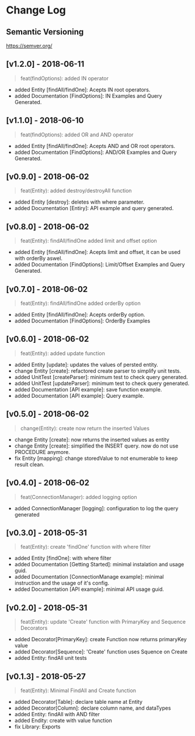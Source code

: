 # Change Log


## Semantic Versioning
https://semver.org/

## [v1.2.0] - 2018-06-11
> feat(findOptions): added IN operator
- added Entity [findAll/findOne]: Acepts IN root operators.
- added Documentation [FindOptions]: IN Examples and Query Generated.

## [v1.1.0] - 2018-06-10
> feat(findOptions): added OR and AND operator
- added Entity [findAll/findOne]: Acepts AND and OR root operators.
- added Documentation [FindOptions]: AND/OR Examples and Query Generated.

## [v0.9.0] - 2018-06-02
> feat(Entity): added destroy/destroyAll function
- added Entity [destroy]: deletes with where parameter.
- added Documentation [Entiry]: API example and query generated.

## [v0.8.0] - 2018-06-02
> feat(Entity): findAll/findOne added limit and offset option
- added Entity [findAll/findOne]: Acepts limit and offset, it can be used with orderBy aswel.
- added Documentation [FindOptions]: Limit/Offset Examples and Query Generated.

## [v0.7.0] - 2018-06-02
> feat(Entity): findAll/findOne added orderBy option
- added Entity [findAll/findOne]: Acepts orderBy option.
- added Documentation [FindOptions]: OrderBy Examples

## [v0.6.0] - 2018-06-02
> feat(Entity): added update function
- added Entity [update]: updates the values of persted entity.
- change Entity [create]: refactored create parser to simplify unit tests.
- added UnitTest [createParser]: minimum test to check query generated.
- added UnitTest [updateParser]: minimum test to check query generated.
- added Documentation [API example]: save function example.
- added Documentation [API example]: Query example.

## [v0.5.0] - 2018-06-02
> change(Entity): create now return the inserted Values
- change Entity [create]: now returns the inserted values as entity
- change Entity [create]: simplified the INSERT query. now do not use PROCEDURE anymore.
- fix Entity [mapping]: change storedValue to not enumerable to keep result clean.

## [v0.4.0] - 2018-06-02
> feat(ConnectionManager): added logging option
- added ConnectionManager [logging]: configuration to log the query generated

## [v0.3.0] - 2018-05-31
> feat(Entity): create 'findOne' function with where filter
- added Entity [findOne]: with where filter
- added Documentation [Getting Started]: minimal instalation and usage guid.
- added Documentation [ConnectionManage example]: minimal instruction and the usage of it's config.
- added Documentation [API example]: minimal API usage guid.

## [v0.2.0] - 2018-05-31
> feat(Entity): update 'Create' function with PrimaryKey and Sequence Decorators
- added Decorator[PrimaryKey]: create Function now returns primaryKey value
- added Decorator[Sequence]: 'Create' function uses Squence on Create
- added Entity: findAll unit tests

## [v0.1.3] - 2018-05-27
> feat(Entity): Minimal FindAll and Create function 
- added Decorator[Table]: declare table name at Entity
- added Decorator[Column]: declare column name, and dataTypes
- added Entity: findAll with AND filter
- added Endity: create with value function
- fix Library: Exports

